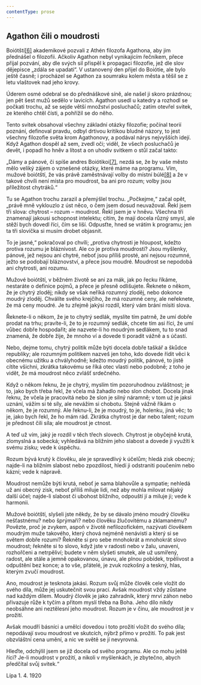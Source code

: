 ```yaml
---
contentType: prose
---
```


## Agathon čili o moudrosti

Boiótští[\[6\]](./resources/undefined) akademikové pozvali z Athén filozofa Agathona, aby jim přednášel o filozofii. Ačkoliv Agathon nebyl vynikajícím řečníkem, přece přijal pozvání, aby dle svých sil přispěl k propagaci filozofie, jež dle slov dějepisce „zdála se upadati“. V ustanovený den přijel do Boiótie, ale bylo ještě časně; i procházel se Agathon za soumraku kolem města a těšil se z letu vlaštovek nad jeho krovy.

Úderem osmé odebral se do přednáškové síně, ale našel ji skoro prázdnou; jen pět šest mužů sedělo v lavicích. Agathon usedl u katedry a rozhodl se počkati trochu, až se sejde větší množství posluchačů; zatím otevřel svitek, ze kterého chtěl čísti, a pohřížil se do něho.

Tento svitek obsahoval všechny základní otázky filozofie; počínal teorií poznání, definoval pravdu, odbyl drtivou kritikou bludné názory, to jest všechny filozofie světa krom Agathonovy, a podával nárys nejvyšších idejí. Když Agathon dospěl až sem, zvedl oči; viděl, že všech posluchačů je devět, i popadl ho hněv a lítost a on uhodiv svitkem o stůl začal takto:

„Dámy a pánové, či spíše andres Boiótikoi[\[7\]](./resources/undefined), nezdá se, že by vaše město mělo veliký zájem o vznešené otázky, které máme na programu. Vím, mužové boiótští, že vás právě zaměstnávají volby do místní búlé[\[8\]](./resources/undefined) a že v takové chvíli není místa pro moudrost, ba ani pro rozum; volby jsou příležitost chytráků.“

Tu se Agathon trochu zarazil a přemýšlel trochu. „Počkejme,“ začal opět, „právě mně vyklouzlo z úst něco, o čem jsem dosud neuvažoval. Řekl jsem tři slova: chytrost – rozum – moudrost. Řekl jsem je v hněvu. Všechna tři znamenají jakousi schopnost intelektu; cítím, že mají docela různý smysl, ale stěží bych dovedl říci, čím se liší. Odpusťte, hned se vrátím k programu; jen ta tři slovíčka si musím drobet objasnit.

To je jasné,“ pokračoval po chvíli; „protiva chytrosti je hloupost, kdežto protiva rozumu je bláznivost. Ale co je protiva moudrosti? Jsou myšlenky, pánové, jež nejsou ani chytré, neboť jsou příliš prosté, ani nejsou rozumné, ježto se podobají bláznovství, a přece jsou moudré. Moudrost se nepodobá ani chytrosti, ani rozumu.

Mužové boiótští, v běžném životě se ani za mák, jak po řecku říkáme, nestaráte o definice pojmů, a přece je přesně odlišujete. Řeknete o někom, že je chytrý zloděj; nikdy se však neříká rozumný zloděj, nebo dokonce moudrý zloděj. Chválíte svého krejčího, že má rozumné ceny, ale neřeknete, že má ceny moudré. Je tu zřejmě jakýsi rozdíl, který vám brání mísiti slova.

Řeknete-li o někom, že je to chytrý sedlák, myslíte tím patrně, že umí dobře prodat na trhu; pravíte-li, že to je rozumný sedlák, chcete tím asi říci, že umí vůbec dobře hospodařit; ale nazvete-li ho moudrým sedlákem, tu to snad znamená, že dobře žije, že mnoho ví a dovede ti poradit vážně a s účastí.

Nebo, dejme tomu, chytrý politik může býti docela dobře taškář a škůdce republiky; ale rozumným politikem nazveš jen toho, kdo dovede řídit věci k obecnému užitku a chvályhodně; kdežto moudrý politik, pánové, to jistě cítíte všichni, zkrátka takovému se říká otec vlasti nebo podobně; z toho je vidět, že má moudrost něco zvlášť srdečného.

Když o někom řeknu, že je chytrý, myslím tím pozoruhodnou zvláštnost; je to, jako bych třeba řekl, že včela má žahadlo nebo slon chobot. Docela jinak řeknu, že včela je pracovitá nebo že slon je silný náramně; v tom už je jaksi uznání, vážím si té síly, ale nevážím si chobotu. Stejně vážně říkám o někom, že je rozumný. Ale řeknu-li, že je moudrý, to je, holenku, jiná věc; to je, jako bych řekl, že ho mám rád. Zkrátka chytrost je dar nebo talent; rozum je přednost čili síla; ale moudrost je ctnost.

A teď už vím, jaký je rozdíl v těch třech slovech. Chytrost je obyčejně krutá, zlomyslná a sobecká; vyhledává na bližním jeho slabost a dovede ji využíti k svému zisku; vede k úspěchu.

Rozum bývá krutý k člověku, ale je spravedlivý k účelům; hledá zisk obecný; najde-li na bližním slabost nebo zpozdilost, hledí ji odstraniti poučením nebo kázní; vede k nápravě.

Moudrost nemůže býti krutá, neboť je sama blahovůle a sympatie; nehledá už ani obecný zisk, neboť příliš miluje lidi, než aby mohla milovat nějaký další účel; najde-li slabost či ubohost bližního, odpouští jí a miluje ji; vede k harmonii.

Mužové boiótští, slyšeli jste někdy, že by se dávalo jméno moudrý člověku nešťastnému? nebo šprýmaři? nebo člověku žlučovitému a zklamanému? Povězte, proč je zvykem, aspoň v životě nefilozofickém, nazývati člověkem moudrým muže takového, který chová nejméně nenávisti a který si se světem dobře rozumí? Řekněte si pro sebe mnohokrát a mnohokrát slovo moudrost; řekněte si to slovo, když jste v radosti nebo v žalu, unaveni, rozhořčeni a netrpěliví; budete v něm slyšeti smutek, ale už usmířený, radost, ale stále a jemně opakovanou, únavu, ale plnou pobídek, trpělivost a odpuštění bez konce; a to vše, přátelé, je zvuk rozkošný a teskný, hlas, kterým zvučí moudrost.

Ano, moudrost je tesknota jakási. Rozum svůj může člověk cele vložit do svého díla, může jej uskutečnit svou prací. Avšak moudrost vždy zůstane nad každým dílem. Moudrý člověk je jako zahradník, který mrví záhon nebo přivazuje růže k tyčím a přitom myslí třeba na Boha. Jeho dílo nikdy neobsáhne ani neztělesní jeho moudrost. Rozum je v činu, ale moudrost je v prožití.

Avšak moudří básníci a umělci dovedou i toto prožití vložit do svého díla; nepodávají svou moudrost ve skutcích, nýbrž přímo v prožití. To pak jest obzvláštní cena umění, a nic ve světě se jí nevyrovná.

Hleďte, odchýlil jsem se již docela od svého programu. Ale co mohu ještě říci? Je-li moudrost v prožití, a nikoli v myšlenkách, je zbytečno, abych předčítal svůj svitek.“

Lípa 1. 4. 1920

